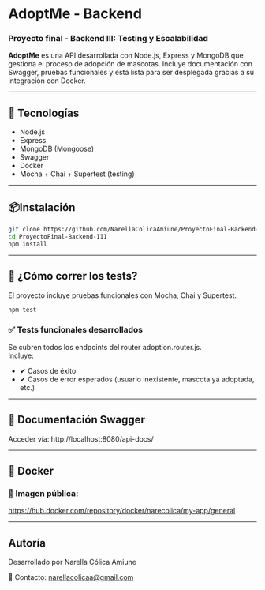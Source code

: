 # AdoptMe - Backend
### Proyecto final - Backend III: Testing y Escalabilidad

**AdoptMe** es una API desarrollada con Node.js, Express y MongoDB que gestiona el proceso de adopción de mascotas. Incluye documentación con Swagger, pruebas funcionales y está lista para ser desplegada gracias a su integración con Docker.

---

## 🚀 Tecnologías

- Node.js
- Express
- MongoDB (Mongoose)
- Swagger
- Docker
- Mocha + Chai + Supertest (testing)

---

## 📦Instalación

```bash
git clone https://github.com/NarellaColicaAmiune/ProyectoFinal-Backend-III.git
cd ProyectoFinal-Backend-III
npm install
```

---

## 🧪 ¿Cómo correr los tests?

El proyecto incluye pruebas funcionales con Mocha, Chai y Supertest.

```bash
npm test
```

### ✅ Tests funcionales desarrollados

Se cubren todos los endpoints del router adoption.router.js.  
Incluye:  
- ✔ Casos de éxito  
- ✔ Casos de error esperados (usuario inexistente, mascota ya adoptada, etc.)

---

## 📑 Documentación Swagger

Acceder vía: http://localhost:8080/api-docs/

---

## 🐳 Docker

### 🔗 Imagen pública:

https://hub.docker.com/repository/docker/narecolica/my-app/general

---

## Autoría
Desarrollado por Narella Cólica Amiune  

📧 Contacto: narellacolicaa@gmail.com
